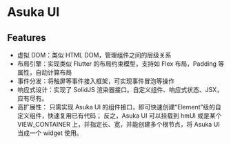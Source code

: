 # Asuka UI

## Features
- 虚拟 DOM：类似 HTML DOM，管理组件之间的层级关系
- 布局引擎：实现类似 Flutter 的布局约束模型，支持如 Flex 布局，Padding 等属性，自动计算布局
- 事件分发：将触屏等事件接入框架，可实现事件冒泡等操作
- 响应式设计：实现了 SolidJS 渲染器接口。自定义组件、响应式状态、JSX，应有尽有。
- 高扩展性：
  只需实现 Asuka UI 的组件接口，即可快速创建“Element”级的自定义组件，快速复用已有代码；
  反之，Asuka UI 可以挂载到 hmUI 或是某个 VIEW_CONTAINER 上，并指定长、宽，并能创建多个根节点，将 Asuka UI 当成一个 widget 使用。
